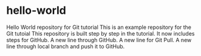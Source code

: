 # hello-world
Hello World repository for Git tutorial
This is an example repository for the Git tutoial
This repository is built step by step in the tutorial.
It now includes steps for GitHub.
A new line through GitHub.
A new line for Git Pull.
A new line through local branch and push it to GitHub.